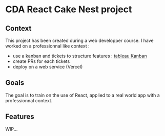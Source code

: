# CDA React Cake Nest project

## Context

This project has been created during a web developper course.
I have worked on a professionnal like context :

- use a kanban and tickets to structure features : [tableau Kanban](https://tree.taiga.io/project/cedric_b-cake-nest/kanban)
- create PRs for each tickets
- deploy on a web service (Vercel)

## Goals

The goal is to train on the use of React, applied to a real world app with a professionnal context.

## Features

WIP...
